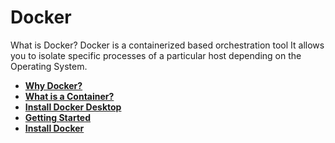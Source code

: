 # Docker
What is Docker?
Docker is a containerized based orchestration tool
It allows you to isolate specific processes of a particular host depending on the Operating System.

- **[Why Docker?](https://www.docker.com/why-docker)**
- **[What is a Container?](https://www.docker.com/resources/what-container)**
- **[Install Docker Desktop](https://www.docker.com/products/docker-desktop)**
- **[Getting Started](https://www.docker.com/get-started)**
- **[Install Docker](https://hub.docker.com/search?q=&type=edition&offering=community&sort=updated_at&order=desc)**
